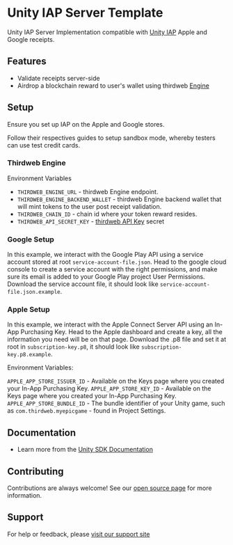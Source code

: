 # Unity IAP Server Template

Unity IAP Server Implementation compatible with [Unity IAP](https://docs.unity3d.com/Packages/com.unity.purchasing@4.10/manual/Overview.html) Apple and Google receipts.

## Features
- Validate receipts server-side
- Airdrop a blockchain reward to user's wallet using thirdweb [Engine](https://portal.thirdweb.com/engine)

## Setup

Ensure you set up IAP on the Apple and Google stores.

Follow their respectives guides to setup sandbox mode, whereby testers can use test credit cards.

### Thirdweb Engine

Environment Variables

- `THIRDWEB_ENGINE_URL` - thirdweb Engine endpoint.
- `THIRDWEB_ENGINE_BACKEND_WALLET` - thirdweb Engine backend wallet that will mint tokens to the user post receipt validation.
- `THIRDWEB_CHAIN_ID` - chain id where your token reward resides.
- `THIRDWEB_API_SECRET_KEY` - [thirdweb API Key](https://thirdweb.com/create-api-key) secret

### Google Setup

In this example, we interact with the Google Play API using a service account stored at root `service-account-file.json`.
Head to the google cloud console to create a service account with the right permissions, and make sure its email is added to your Google Play project User Permissions.
Download the service account file, it should look like `service-account-file.json.example`.

### Apple Setup

In this example, we interact with the Apple Connect Server API using an In-App Purchasing Key.
Head to the Apple dashboard and create a key, all the information you need will be on that page.
Download the .p8 file and set it at root in `subscription-key.p8`, it should look like `subscription-key.p8.example`.

Environment Variables:

`APPLE_APP_STORE_ISSUER_ID` - Available on the Keys page where you created your In-App Purchasing Key.
`APPLE_APP_STORE_KEY_ID` - Available on the Keys page where you created your In-App Purchasing Key.
`APPLE_APP_STORE_BUNDLE_ID` - The bundle identifier of your Unity game, such as `com.thirdweb.myepicgame` - found in Project Settings.

## Documentation

- Learn more from the [Unity SDK Documentation](https://portal.thirdweb.com/unity)


## Contributing

Contributions are always welcome! See our [open source page](https://thirdweb.com/open-source) for more information. 


## Support 

For help or feedback, please [visit our support site](https://thirdweb.com/support)
